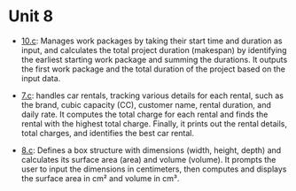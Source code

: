# Unit 8

* [10.c](./10.c): Manages work packages by taking their start time and duration as input, and calculates the total project duration (makespan) by identifying the earliest starting work package and summing the durations. It outputs the first work package and the total duration of the project based on the input data.

* [7.c](./7.c): handles car rentals, tracking various details for each rental, such as the brand, cubic capacity (CC), customer name, rental duration, and daily rate. It computes the total charge for each rental and finds the rental with the highest total charge. Finally, it prints out the rental details, total charges, and identifies the best car rental.

* [8.c](./8.c): Defines a box structure with dimensions (width, height, depth) and calculates its surface area (area) and volume (volume). It prompts the user to input the dimensions in centimeters, then computes and displays the surface area in cm² and volume in cm³.
